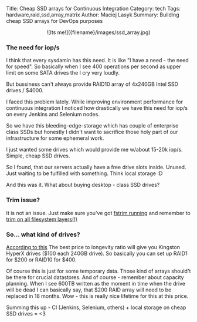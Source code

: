 Title: Cheap SSD arrays for Continuous Integration
Category: tech
Tags: hardware,raid,ssd,array,matrix
Author: Maciej Lasyk
Summary: Building cheap SSD arrays for DevOps purposes

<center>![Its me!]({filename}/images/ssd_array.jpg)</center>

### The need for iop/s ###

I think that every sysdamin has this need. It is like "I have a need - the need
for speed". So basically when I see 400 operations per second as upper limit on
some SATA drives the I cry very loudly.

But bussiness can't always provide RAID10 array of 4x240GB Intel SSD drives /
$4000.

I faced this problem lately. While improving environment performance for continuous integration I noticed how drastically we have this need for iop/s on every Jenkins and Selenium nodes.

So we have this bleeding-edge-storage which has couple of enterprise class SSDs
but honestly I didn't want to sacrifice those holy part of our infrastructure
for some ephemeral work.

I just wanted some drives which would provide me w/about 15-20k iop/s. Simple,
cheap SSD drives.

So I found, that our servers actually have a free drive slots inside. Unused.
Just waiting to be fulfilled with something. Think local storage :D

And this was it. What about buying desktop - class SSD drives?

### Trim issue? ###

It is not an issue. Just make sure you've got [fstrim
running](https://turriebuntu.wordpress.com/ubuntu-pages/precise-specific-pages/using-fstrim-to-trim-your-ssd-instead-of-delete-in-fstab/)
and remember to [trim on all filesystem
layers(!)](http://blog.neutrino.es/2013/howto-properly-activate-trim-for-your-ssd-on-linux-fstrim-lvm-and-dmcrypt/)

### So... what kind of drives? ###

[According to
this](http://techreport.com/review/27909/the-ssd-endurance-experiment-theyre-all-dead)
The best price to longevity ratio will give you Kingston HyperX drives ($100
each 240GB drive). So basically you can set up RAID1 for $200 or RAID10 for
$400.

Of course this is just for some temporary data. Those kind of arrays should't
be there for crucial datastores. And of course - remember about capacity
planning. When I see 600TB written as the moment in time when the drive will be
dead I can basically say, that $200 RAID array will need to be replaced in 18
months. Wow - this is really nice lifetime for this at this price.

Summing this up - CI (Jenkins, Selenium, others) + local storage on cheap SSD drives = <3
